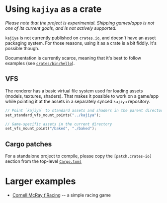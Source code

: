 # Using `kajiya` as a crate

_Please note that the project is experimental. Shipping games/apps is not one of its current goals, and is not actively supported._

`kajiya` is not currently published on `crates.io`, and doesn't have an asset packaging system. For those reasons, using it as a crate is a bit fiddly. It's possible though.

Documentation is currently scarce, meaning that it's best to follow examples (see [`crates/bin/hello`](../crates/bin/hello)).

## VFS

The renderer has a basic virtual file system used for loading assets (models, textures, shaders). That makes it possible to work on a game/app while pointing it at the assets in a separately synced `kajiya` repository.

```rust
// Point `kajiya` to standard assets and shaders in the parent directory
set_standard_vfs_mount_points("../kajiya");

// Game-specific assets in the current directory
set_vfs_mount_point("/baked", "./baked");
```

## Cargo patches

For a standalone project to compile, please copy the `[patch.crates-io]` section from the top-level [`Cargo.toml`](../Cargo.toml)

# Larger examples

* [Cornell McRay t'Racing](https://github.com/h3r2tic/cornell-mcray) -- a simple racing game
